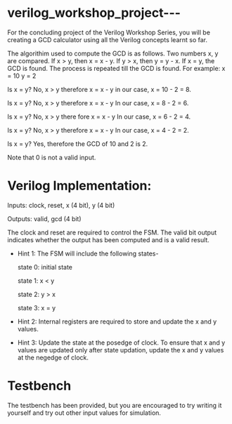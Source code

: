# verilog_workshop_project---
For the concluding project of the Verilog Workshop Series, you will be creating a GCD calculator using all the Verilog concepts learnt so far.

The algorithim used to compute the GCD is as follows. Two numbers x, y are compared. If x > y, then x = x - y. If y > x, then y = y - x. If x = y, the GCD is found. The process is repeated till the GCD is found. 
For example:
x = 10
y = 2

Is x = y? No, x > y therefore x = x - y
in our case, x = 10 - 2 = 8.

Is x = y? No, x > y therefore x = x - y
In our case, x = 8 - 2 = 6.

Is x = y? No, x > y there fore x = x - y
In our case, x = 6 - 2 = 4.

Is x = y? No, x > y therefore x = x - y
In our case, x = 4 - 2 = 2.

Is x = y? Yes, therefore the GCD of 10 and 2 is 2.

Note that 0 is not a valid input.


# Verilog Implementation:

Inputs: clock, reset, x (4 bit), y (4 bit)

Outputs: valid, gcd (4 bit)

The clock and reset are required to control the FSM. The valid bit output indicates whether the output has been computed and is a valid result.

* Hint 1: The FSM will include the following states-

    state 0: initial state

    state 1: x < y

    state 2: y > x

    state 3: x = y


* Hint 2: Internal registers are required to store and update the x and y values.


* Hint 3: Update the state at the posedge of clock. To ensure that x and y values are updated only after state updation, update the x and y values at the negedge of clock.

# Testbench

The testbench has been provided, but you are encouraged to try writing it yourself and try out other input values for simulation.
